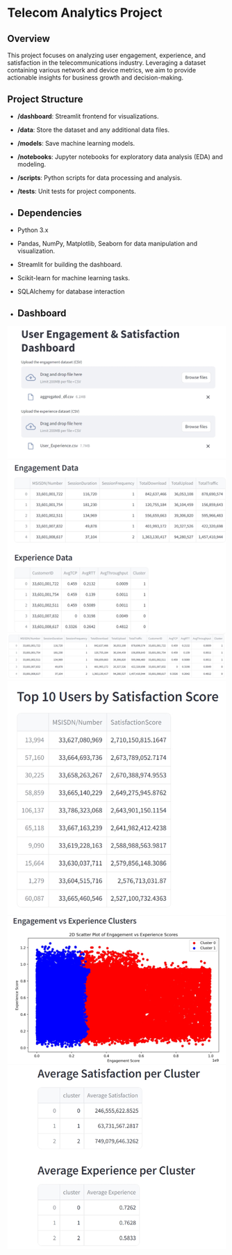 # Telecom Analytics Project

## Overview

This project focuses on analyzing user engagement, experience, and satisfaction in the telecommunications industry. Leveraging a dataset containing various network and device metrics, we aim to provide actionable insights for business growth and decision-making.

## Project Structure

- **/dashboard**: Streamlit frontend for visualizations.
- **/data**: Store the dataset and any additional data files.
- **/models**: Save machine learning models.
- **/notebooks**: Jupyter notebooks for exploratory data analysis (EDA) and modeling.
- **/scripts**: Python scripts for data processing and analysis.
- **/tests**: Unit tests for project components.

- ## Dependencies
- Python 3.x
- Pandas, NumPy, Matplotlib, Seaborn for data manipulation and visualization.
- Streamlit for building the dashboard.
- Scikit-learn for machine learning tasks.
- SQLAlchemy for database interaction

- ## Dashboard
![images](my_streamlit_app/images/Screenshot_12-9-2024_125543_localhost.jpeg)
![images](my_streamlit_app/images/Screenshot_12-9-2024_145759_localhost.jpeg)
![images](my_streamlit_app/images/Screenshot_12-9-2024_145843_localhost.jpeg)
![images](my_streamlit_app/images/Screenshot_12-9-2024_145937_localhost.jpeg)
![images](my_streamlit_app/images/Screenshot_12-9-2024_125650_localhost.jpeg)
![images](my_streamlit_app/images/Screenshot_12-9-2024_125715_localhost.jpeg)
